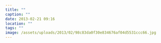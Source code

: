 ```yaml
---
title: ""
caption: ""
date: 2013-02-21 09:16
location: ""
tags: ""
image: /assets/uploads/2013/02/98c83da0f30e834676af04d5531ccc66.jpg
---
```

